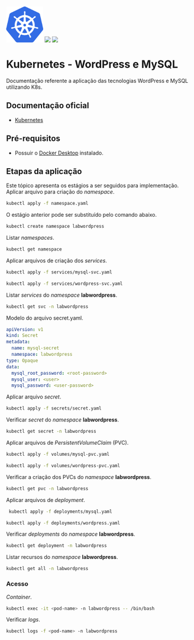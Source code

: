 <img src="https://github.com/kubernetes/kubernetes/raw/master/logo/logo.png" width="100"> <img src="https://user-images.githubusercontent.com/112975441/202521730-762beeae-fc01-4711-9657-fab46c3c486e.png" width="100"> <img src="https://user-images.githubusercontent.com/112975441/202522596-0dcacd65-ffb6-49fd-b7c7-474d8b03c355.png" width="100">

# Kubernetes - WordPress e MySQL
Documentação referente a aplicação das tecnologias WordPress e MySQL utilizando K8s.

## Documentação oficial
- [Kubernetes](https://kubernetes.io/docs/home/)

## Pré-requisitos
- Possuir o [Docker Desktop](https://docs.docker.com/get-docker/) instalado.

## Etapas da aplicação
Este tópico apresenta os estágios a ser seguidos para implementação.  
Aplicar arquivo para criação do *namespace*.
```sh
kubectl apply -f namespace.yaml
```
O estágio anterior pode ser substituído pelo comando abaixo.
```sh
kubectl create namespace labwordpress
```
Listar *namespaces*.
```sh
kubectl get namespace
```
Aplicar arquivos de criação dos *services*.
```sh
kubectl apply -f services/mysql-svc.yaml
```
```sh
kubectl apply -f services/wordpress-svc.yaml
```
Listar *services* do *namespace* **labwordpress**.
```sh
kubectl get svc -n labwordpress
```
Modelo do arquivo secret.yaml.
```yaml
apiVersion: v1
kind: Secret
metadata:
  name: mysql-secret
  namespace: labwordpress
type: Opaque
data:
  mysql_root_password: <root-password>
  mysql_user: <user>
  mysql_password: <user-password>
```
Aplicar arquivo *secret*.
```sh
kubectl apply -f secrets/secret.yaml
```
Verificar *secret* do *namespace* **labwordpress**.
```sh
kubectl get secret -n labwordpress
```
Aplicar arquivos de *PersistentVolumeClaim* (PVC).
```sh
kubectl apply -f volumes/mysql-pvc.yaml
```
```sh
kubectl apply -f volumes/wordpress-pvc.yaml
```
Verificar a criação dos PVCs do *namespace* **labwordpress**.
```sh
kubectl get pvc -n labwordpress
```
Aplicar arquivos de *deployment*.
```sh
 kubectl apply -f deployments/mysql.yaml
```
```sh
kubectl apply -f deployments/wordpress.yaml
```
Verificar *deployments* do *namespace* **labwordpress**.
```sh
kubectl get deployment -n labwordpress
```
Listar recursos do *namespace* **labwordpress**.
```sh
kubectl get all -n labwordpress
```

### Acesso
*Container*.
```sh
kubectl exec -it <pod-name> -n labwordpress -- /bin/bash
```
Verificar *logs*.
```sh
kubectl logs -f <pod-name> -n labwordpress
```
